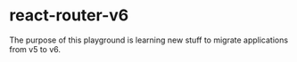 # react-router-v6
The purpose of this playground is learning new stuff to migrate applications from v5 to v6.
